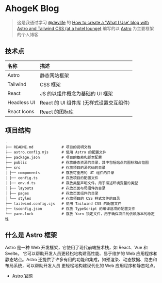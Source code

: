 # AhogeK Blog
> 这是我通过学习 [@devlife](https://www.youtube.com/@devaslife) 的
> [How to create a 'What I Use' blog with Astro and Tailwind CSS (at a hotel lounge)](https://www.youtube.com/watch?v=3_JE76PKBWE&t=2013s)
> 编写的以 [Astro](doc/ASTRO.md) 为主要框架的个人博客

## 技术点

| 名称          | 描述                         |
|:------------|:---------------------------|
| Astro       | 静态网站框架                     |
| Tailwind    | CSS 框架                     |
| React       | JS 的以组件概念为基础的 UI 框架        |
| Headless UI | React 的 UI 组件库 (无样式设置交互组件) |
| React Icons | React 的图标库                 |


## 项目结构

```
.
├── README.md             # 项目的说明文档
├── astro.config.mjs      # 使用 Astro 的配置文件
├── package.json          # 项目的依赖和脚本配置
├── public                # 存放静态资源的目录，其中包括站点的图标和占位图
├── src                   # 存放项目的源代码的目录
│ ├── components          # 存放可重用的 UI 组件的目录
│ ├── config.ts           # 存放项目的配置文件
│ ├── env.d.ts            # 存放类型声明文件，用于描述环境变量的类型
│ ├── layouts             # 存放页面布局组件的目录
│ ├── pages               # 存放页面组件的目录
│ └── styles              # 存放项目的 CSS 样式文件的目录
├── tailwind.config.cjs   # 使用 Tailwind CSS 的配置文件
├── tsconfig.json         # 存放 TypeScript 的编译选项的配置文件
└── yarn.lock             # 存放 Yarn 锁定文件，用于确保项目的依赖版本的稳定性
```

## 什么是 Astro 框架

Astro 是一种 Web 开发框架，它使用了现代前端技术栈，如 React、Vue 和 Svelte。
它可以帮助开发人员更轻松地构建高性能、易于维护的 Web 应用程序和静态站点。Astro 
还提供了许多有用的功能和集成，如预渲染、动态数据、路由和布局系统，可以帮助开发人员
更轻松地构建现代化的 Web 应用程序和静态站点。

* [Astro 官网](https://astro.build/)
